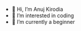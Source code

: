 - 👋 Hi, I’m Anuj Kirodia
- 👀 I’m interested in coding
- 🌱 I’m currently a beginner

<!---
anuj2801/anuj2801 is a ✨ special ✨ repository because its `README.md` (this file) appears on your GitHub profile.
You can click the Preview link to take a look at your changes.
--->
